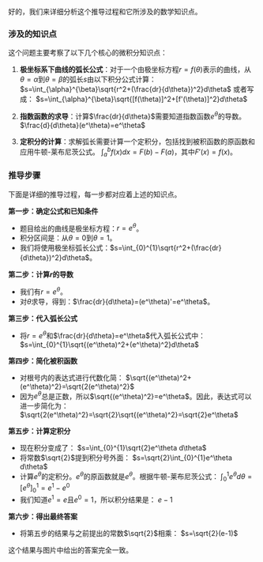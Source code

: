 好的，我们来详细分析这个推导过程和它所涉及的数学知识点。

### 涉及的知识点

这个问题主要考察了以下几个核心的微积分知识点：

1.  **极坐标系下曲线的弧长公式**：对于一个由极坐标方程$r=f(\theta)$表示的曲线，从$\theta=\alpha$到$\theta=\beta$的弧长$s$由以下积分公式计算：
    $s=\int_{\alpha}^{\beta}\sqrt{r^2+(\frac{dr}{d\theta})^2}d\theta$
    或者写成：
    $s=\int_{\alpha}^{\beta}\sqrt{[f(\theta)]^2+[f'(\theta)]^2}d\theta$

2.  **指数函数的求导**：计算$\frac{dr}{d\theta}$需要知道指数函数$e^\theta$的导数。
    $\frac{d}{d\theta}(e^\theta)=e^\theta$

3.  **定积分的计算**：求解弧长需要计算一个定积分，包括找到被积函数的原函数和应用牛顿-莱布尼茨公式。
    $\int_{a}^{b}f(x)dx=F(b)-F(a)$，其中$F'(x)=f(x)$。

### 推导步骤

下面是详细的推导过程，每一步都对应着上述的知识点。

**第一步：确定公式和已知条件**

*   题目给出的曲线是极坐标方程：$r=e^\theta$。
*   积分区间是：从$\theta=0$到$\theta=1$。
*   我们将使用极坐标弧长公式：$s=\int_{0}^{1}\sqrt{r^2+(\frac{dr}{d\theta})^2}d\theta$。

**第二步：计算$r$的导数**

*   我们有$r=e^\theta$。
*   对$\theta$求导，得到：$\frac{dr}{d\theta}=(e^\theta)'=e^\theta$。

**第三步：代入弧长公式**

*   将$r=e^\theta$和$\frac{dr}{d\theta}=e^\theta$代入弧长公式中：
    $s=\int_{0}^{1}\sqrt{(e^\theta)^2+(e^\theta)^2}d\theta$

**第四步：简化被积函数**

*   对根号内的表达式进行代数化简：
    $\sqrt{(e^\theta)^2+(e^\theta)^2}=\sqrt{2(e^\theta)^2}$
*   因为$e^\theta$总是正数，所以$\sqrt{(e^\theta)^2}=e^\theta$。因此，表达式可以进一步简化为：
    $\sqrt{2(e^\theta)^2}=\sqrt{2}\sqrt{(e^\theta)^2}=\sqrt{2}e^\theta$

**第五步：计算定积分**

*   现在积分变成了：
    $s=\int_{0}^{1}\sqrt{2}e^\theta d\theta$
*   将常数$\sqrt{2}$提到积分号外面：
    $s=\sqrt{2}\int_{0}^{1}e^\theta d\theta$
*   计算$e^\theta$的定积分。$e^\theta$的原函数就是$e^\theta$。根据牛顿-莱布尼茨公式：
    $\int_{0}^{1}e^\theta d\theta=[e^\theta]_{0}^{1}=e^1-e^0$
*   我们知道$e^1=e$且$e^0=1$，所以积分结果是：
    $e-1$

**第六步：得出最终答案**

*   将第五步的结果与之前提出的常数$\sqrt{2}$相乘：
    $s=\sqrt{2}(e-1)$

这个结果与图片中给出的答案完全一致。